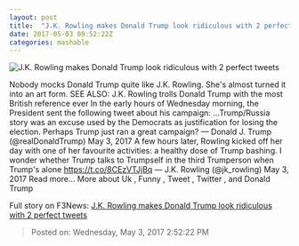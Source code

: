 ```yaml
---
layout: post
title:  "J.K. Rowling makes Donald Trump look ridiculous with 2 perfect tweets"
date: 2017-05-03 09:52:22Z
categories: mashable
---
```


![J.K. Rowling makes Donald Trump look ridiculous with 2 perfect tweets](http://i.amz.mshcdn.com/IXQCFsDZpQNaczybynIBUackZ5M=/1200x630/2017%2F05%2F03%2Fed%2F3d9f5ce5d8b94337a0f4747f90318a36.aeed7.jpg)

Nobody mocks Donald Trump quite like J.K. Rowling. She's almost turned it into an art form. SEE ALSO: J.K. Rowling trolls Donald Trump with the most British reference ever In the early hours of Wednesday morning, the President sent the following tweet about his campaign: ...Trump/Russia story was an excuse used by the Democrats as justification for losing the election. Perhaps Trump just ran a great campaign? — Donald J. Trump (@realDonaldTrump) May 3, 2017 A few hours later, Rowling kicked off her day with one of her favourite activities: a healthy dose of Trump bashing. I wonder whether Trump talks to Trumpself in the third Trumperson when Trump's alone https://t.co/8CEzVTJjBq — J.K. Rowling (@jk_rowling) May 3, 2017 Read more... More about Uk , Funny , Tweet , Twitter , and Donald Trump


Full story on F3News: [J.K. Rowling makes Donald Trump look ridiculous with 2 perfect tweets](http://www.f3nws.com/n/UKVs2E)

> Posted on: Wednesday, May 3, 2017 2:52:22 PM
